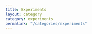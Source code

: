 ```yaml
---
title: Experiments
layout: category
category: experiments
permalink: "/categories/experiments"
---
```

